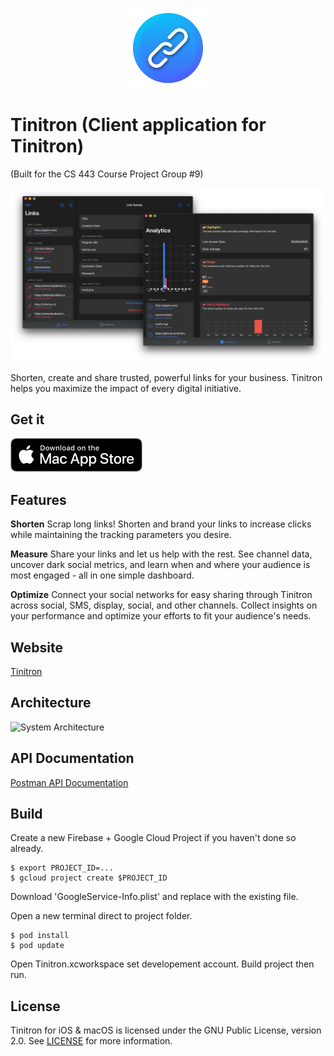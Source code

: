 <p align="center">
   <img src="Tinitron/Assets.xcassets/AppIcon.appiconset/icon-128.png">
</p>

# Tinitron (Client application for Tinitron) 
(Built for the CS 443 Course Project Group #9)

![Tinitron macOS screenshot](images/tinitron.png)

Shorten, create and share trusted, powerful links for your business. Tinitron helps you maximize the impact of every digital initiative.

## Get it

[![Download on the App Store](images/mas_badge.png)](https://apps.apple.com/us/app/tinitron/id1509489379)

## Features
**Shorten**
Scrap long links! Shorten and brand your links to increase clicks while maintaining the tracking parameters you desire.

**Measure**
Share your links and let us help with the rest. See channel data, uncover dark social metrics, and learn when and where your audience is most engaged - all in one simple dashboard.

**Optimize**
Connect your social networks for easy sharing through Tinitron across social, SMS, display, social, and other channels. Collect insights on your performance and optimize your efforts to fit your audience's needs.

## Website
[Tinitron](https://tinitron.cf)

##  Architecture
![System Architecture](https://i.ibb.co/bLBDcrH/system-design.jpg)

## API Documentation
[Postman API Documentation](https://documenter.getpostman.com/view/8064086/Szmb5z6H)

## Build
Create a new Firebase + Google Cloud Project if you haven't done so already.
```
$ export PROJECT_ID=...
$ gcloud project create $PROJECT_ID
```
Download 'GoogleService-Info.plist' and replace with the existing file.

Open a new terminal direct to project folder.
```
$ pod install
$ pod update
```

Open Tinitron.xcworkspace set developement account.
Build project then run.

## License
Tinitron for iOS & macOS is licensed under the GNU Public License, version 2.0. See [LICENSE](LICENSE) for more information.
